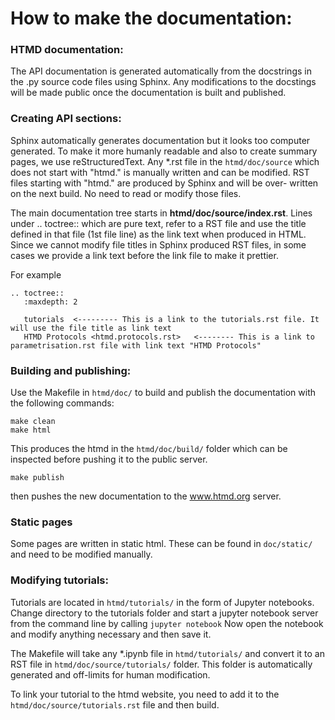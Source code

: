 # How to make the documentation:

### HTMD documentation:
The API documentation is generated automatically from the docstrings in the .py
source code files using Sphinx. Any modifications to the docstings will be made
public once the documentation is built and published.

### Creating API sections:
Sphinx automatically generates documentation but it looks too computer generated.
To make it more humanly readable and also to create summary pages, we use reStructuredText. 
Any *.rst file in the `htmd/doc/source` which does not start with "htmd." is manually written 
and can be modified. RST files starting with "htmd." are produced by Sphinx and will be over-
written on the next build. No need to read or modify those files.

The main documentation tree starts in **htmd/doc/source/index.rst**.
Lines under .. toctree:: which are pure text, refer to a RST file and use the 
title defined in that file (1st file line) as the link text when produced in HTML.
Since we cannot modify file titles in Sphinx produced RST files, in some cases
we provide a link text before the link file to make it prettier.

For example 
```
.. toctree::
   :maxdepth: 2

   tutorials  <--------- This is a link to the tutorials.rst file. It will use the file title as link text
   HTMD Protocols <htmd.protocols.rst>   <-------- This is a link to parametrisation.rst file with link text "HTMD Protocols"
```

### Building and publishing:
Use the Makefile in `htmd/doc/` to build and publish the documentation with the 
following commands:
```
make clean
make html
```
This produces the htmd in the `htmd/doc/build/` folder which can be inspected before
pushing it to the public server.
```
make publish
```
then pushes the new documentation to the www.htmd.org server.

### Static pages
Some pages are written in static html. These can be found in `doc/static/` and need to be
modified manually.

### Modifying tutorials:
Tutorials are located in `htmd/tutorials/` in the form of Jupyter notebooks.
Change directory to the tutorials folder and start a jupyter notebook server 
from the command line by calling `jupyter notebook`
Now open the notebook and modify anything necessary and then save it.

The Makefile will take any *.ipynb file in `htmd/tutorials/` and convert it to an RST
file in `htmd/doc/source/tutorials/` folder. This folder is automatically generated
and off-limits for human modification.

To link your tutorial to the htmd website, you need to add it to the `htmd/doc/source/tutorials.rst`
file and then build.
